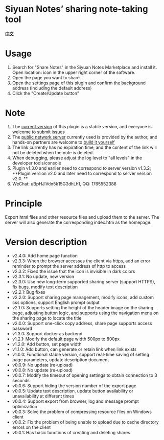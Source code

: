 # Siyuan Notes’ sharing note-taking tool

[中文](./README_zh_CN.md)

# Usage

1. Search for "Share Notes" in the Siyuan Notes Marketplace and install it. Open location: icon in the upper right corner of the software.
2. Open the page you want to share
3. Open the settings page of this plugin and confirm the background address (including the default address)
4. Click the "Create/Update button"

# Note

1. The [current version](https://github.com/tengfei-xy/siyuan-plugin-share-system/releases) of this plugin is a stable version, and everyone is welcome to submit issues
2. The [public network server](https://github.com/tengfei-xy/siyuan-plugin-share-system-engine) currently used is provided by the author, and hands-on partners are welcome to [build it yourself](https://github.com/tengfei-xy/siyuan-plugin-share-system-engine)
3. The link currently has no expiration time, and the content of the link will not be deleted when the note is deleted.
4. When debugging, please adjust the log level to "all levels" in the developer tools/console
5. Plugin v1.3.0 and earlier need to correspond to server version v1.3.2; **Plugin version v2.0 and later need to correspond to server version v2.0. **
6. WeChat: uBpHJlVdn5k15G3dhLh1, QQ: 1765552388

# Principle

Export html files and other resource files and upload them to the server. The server will also generate the corresponding index.htm as the homepage.

# Version description
- v2.4.0: Add home page function
- v2.3.3: When the browser accesses the client via https, add an error reminder to prompt the server address of http to access
- v2.3.2: Fixed the issue that the icon is invisible in dark colors
- v2.3.1: No update, new version
- v2.3.0: Use new long-term supported sharing server (support HTTPS), fix bugs, modify text description
- v2.2.1: Bug fixes
- v2.2.0: Support sharing page management, modify icons, add custom css options, support English prompt output
- v2.1.0: Supports setting the height of the header image on the sharing page, adjusting button logic, and supports using the navigation menu on the sharing page to locate the title
- v2.0.0: Support one-click copy address, share page supports access password
- v1.3.0: Support docker as backend
- v1.2.1: Modify the default page width 500px to 800px
- v1.2.0: Add button, set page width
- v1.1.0: Add button, can generate or retain link when link exists
- v1.0.0: Functional stable version, support real-time saving of setting page parameters, update description document
- v0.0.9: No update (re-upload)
- v0.0.8: No update (re-upload)
- v0.0.7: Modify the timeout of opening settings to obtain connection to 3 seconds
- v0.0.6: Support hiding the version number of the export page
- v0.0.5: Update text description, update button availability or unavailability at different times
- v0.0.4: Support export from browser, log and message prompt optimization
- v0.0.3: Solve the problem of compressing resource files on Windows client
- v0.0.2: Fix the problem of being unable to upload due to cache directory errors on the client
- v0.0.1: Has basic functions of creating and deleting shares